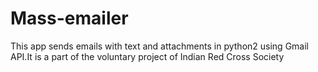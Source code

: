 # Mass-emailer
This app sends emails with text and attachments in python2 using Gmail API.It is a part of the voluntary project of Indian Red Cross Society
